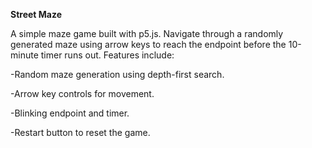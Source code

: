 **Street Maze**

A simple maze game built with p5.js. Navigate through a randomly generated maze using arrow keys to reach the endpoint before the 10-minute timer runs out. Features include:

-Random maze generation using depth-first search.

-Arrow key controls for movement.

-Blinking endpoint and timer.

-Restart button to reset the game.
